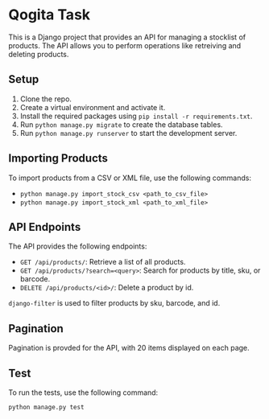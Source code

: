 # Qogita Task

This is a Django project that provides an API for managing a stocklist of products. The API allows you to perform operations like retreiving and deleting products.

## Setup

1. Clone the repo.
2. Create a virtual environment and activate it.
3. Install the required packages using `pip install -r requirements.txt`.
4. Run `python manage.py migrate` to create the database tables.
5. Run `python manage.py runserver` to start the development server.

## Importing Products

To import products from a CSV or XML file, use the following commands:

- `python manage.py import_stock_csv <path_to_csv_file>`
- `python manage.py import_stock_xml <path_to_xml_file>`

## API Endpoints

The API provides the following endpoints:

- `GET /api/products/`: Retrieve a list of all products.
- `GET /api/products/?search=<query>`: Search for products by title, sku, or barcode.
- `DELETE /api/products/<id>/`: Delete a product by id.

`django-filter` is used to filter products by sku, barcode, and id.

## Pagination

Pagination is provded for the API, with 20 items displayed on each page. 

## Test

To run the tests, use the following command:

`python manage.py test`
